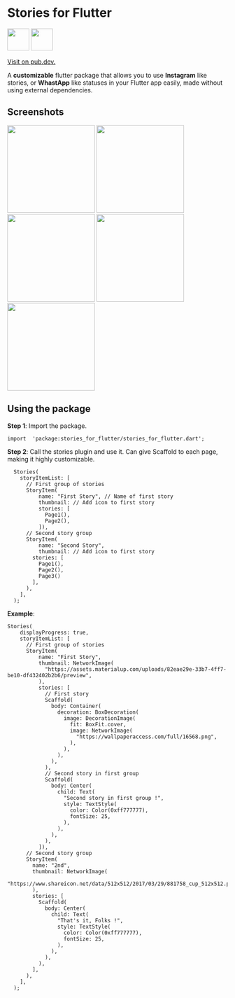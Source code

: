 

# Stories for Flutter


<img src="https://img.icons8.com/color/48/000000/flutter.png" height="50"/> <img src="https://avatars1.githubusercontent.com/u/1609975?s=200&v=4" height="50"/>

[Visit on pub.dev.](https://pub.dev/packages/stories_for_flutter)

A **customizable** flutter package that allows you to use **Instagram** like stories, or **WhastApp** like statuses in your Flutter app easily, made without using external dependencies.


  ## Screenshots

<img src="https://github.com/steevjames/Stories-for-Flutter/blob/master/screenshots/1.jpg?raw=true" width="200"/>  <img src="https://github.com/steevjames/Stories-for-Flutter/blob/master/screenshots/2.jpg?raw=true" width="200"/>  <img src="https://github.com/steevjames/Stories-for-Flutter/blob/master/screenshots/3.jpg?raw=true" width="200"/>  <img src="https://github.com/steevjames/Stories-for-Flutter/blob/master/screenshots/4.jpg?raw=true" width="200"/>  <img src="https://github.com/steevjames/Stories-for-Flutter/blob/master/screenshots/5.jpg?raw=true" width="200"/>  

## Using the package

  
  
**Step 1**: Import the package.

    import  'package:stories_for_flutter/stories_for_flutter.dart';

  **Step 2**: Call the stories plugin and use it. Can give Scaffold to each page, making it highly customizable.

      Stories(
        storyItemList: [
          // First group of stories
          StoryItem(
              name: "First Story", // Name of first story
              thumbnail: // Add icon to first story
              stories: [
                Page1(),
                Page2(),
              ]),
          // Second story group
          StoryItem(
              name: "Second Story", 
              thumbnail: // Add icon to first story
            stories: [
              Page1(),
              Page2(),
              Page3()
            ],
          ),
        ],
      );

**Example**:

    Stories(
        displayProgress: true,
        storyItemList: [
          // First group of stories
          StoryItem(
              name: "First Story",
              thumbnail: NetworkImage(
                "https://assets.materialup.com/uploads/82eae29e-33b7-4ff7-be10-df432402b2b6/preview",
              ),
              stories: [
                // First story
                Scaffold(
                  body: Container(
                    decoration: BoxDecoration(
                      image: DecorationImage(
                        fit: BoxFit.cover,
                        image: NetworkImage(
                          "https://wallpaperaccess.com/full/16568.png",
                        ),
                      ),
                    ),
                  ),
                ),
                // Second story in first group
                Scaffold(
                  body: Center(
                    child: Text(
                      "Second story in first group !",
                      style: TextStyle(
                        color: Color(0xff777777),
                        fontSize: 25,
                      ),
                    ),
                  ),
                ),
              ]),
          // Second story group
          StoryItem(
            name: "2nd",
            thumbnail: NetworkImage(
              "https://www.shareicon.net/data/512x512/2017/03/29/881758_cup_512x512.png",
            ),
            stories: [
              Scaffold(
                body: Center(
                  child: Text(
                    "That's it, Folks !",
                    style: TextStyle(
                      color: Color(0xff777777),
                      fontSize: 25,
                    ),
                  ),
                ),
              ),
            ],
          ),
        ],
      );
